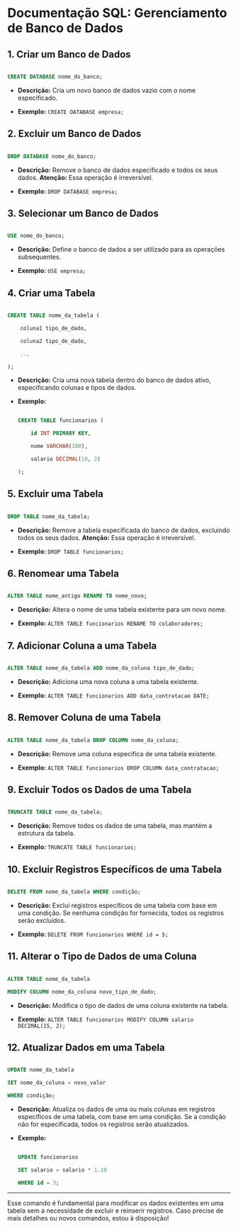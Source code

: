 # Documentação SQL: Gerenciamento de Banco de Dados 

  

## 1. **Criar um Banco de Dados** 

   ```sql 

   CREATE DATABASE nome_do_banco; 

   ``` 

   - **Descrição:** Cria um novo banco de dados vazio com o nome especificado.   

   - **Exemplo:** `CREATE DATABASE empresa;` 

  

## 2. **Excluir um Banco de Dados** 

   ```sql 

   DROP DATABASE nome_do_banco; 

   ``` 

   - **Descrição:** Remove o banco de dados especificado e todos os seus dados. **Atenção:** Essa operação é irreversível. 

   - **Exemplo:** `DROP DATABASE empresa;` 

  

## 3. **Selecionar um Banco de Dados** 

   ```sql 

   USE nome_do_banco; 

   ``` 

   - **Descrição:** Define o banco de dados a ser utilizado para as operações subsequentes. 

   - **Exemplo:** `USE empresa;` 

  

## 4. **Criar uma Tabela** 

   ```sql 

   CREATE TABLE nome_da_tabela ( 

       coluna1 tipo_de_dado, 

       coluna2 tipo_de_dado, 

       ... 

   ); 

   ``` 

   - **Descrição:** Cria uma nova tabela dentro do banco de dados ativo, especificando colunas e tipos de dados. 

   - **Exemplo:**  

     ```sql 

     CREATE TABLE funcionarios ( 

         id INT PRIMARY KEY, 

         nome VARCHAR(100), 

         salario DECIMAL(10, 2) 

     ); 

     ``` 

  

## 5. **Excluir uma Tabela** 

   ```sql 

   DROP TABLE nome_da_tabela; 

   ``` 

   - **Descrição:** Remove a tabela especificada do banco de dados, excluindo todos os seus dados. **Atenção:** Essa operação é irreversível. 

   - **Exemplo:** `DROP TABLE funcionarios;` 

  

## 6. **Renomear uma Tabela** 

   ```sql 

   ALTER TABLE nome_antigo RENAME TO nome_novo; 

   ``` 

   - **Descrição:** Altera o nome de uma tabela existente para um novo nome. 

   - **Exemplo:** `ALTER TABLE funcionarios RENAME TO colaboradores;` 

  

## 7. **Adicionar Coluna a uma Tabela** 

   ```sql 

   ALTER TABLE nome_da_tabela ADD nome_da_coluna tipo_de_dado; 

   ``` 

   - **Descrição:** Adiciona uma nova coluna a uma tabela existente. 

   - **Exemplo:** `ALTER TABLE funcionarios ADD data_contratacao DATE;` 

  

## 8. **Remover Coluna de uma Tabela** 

   ```sql 

   ALTER TABLE nome_da_tabela DROP COLUMN nome_da_coluna; 

   ``` 

   - **Descrição:** Remove uma coluna específica de uma tabela existente. 

   - **Exemplo:** `ALTER TABLE funcionarios DROP COLUMN data_contratacao;` 

  

## 9. **Excluir Todos os Dados de uma Tabela** 

   ```sql 

   TRUNCATE TABLE nome_da_tabela; 

   ``` 

   - **Descrição:** Remove todos os dados de uma tabela, mas mantém a estrutura da tabela. 

   - **Exemplo:** `TRUNCATE TABLE funcionarios;` 

  

## 10. **Excluir Registros Específicos de uma Tabela** 

   ```sql 

   DELETE FROM nome_da_tabela WHERE condição; 

   ``` 

   - **Descrição:** Exclui registros específicos de uma tabela com base em uma condição. Se nenhuma condição for fornecida, todos os registros serão excluídos. 

   - **Exemplo:** `DELETE FROM funcionarios WHERE id = 5;` 

  

## 11. **Alterar o Tipo de Dados de uma Coluna** 

   ```sql 

   ALTER TABLE nome_da_tabela  

   MODIFY COLUMN nome_da_coluna novo_tipo_de_dado; 

   ``` 

   - **Descrição:** Modifica o tipo de dados de uma coluna existente na tabela. 

   - **Exemplo:** `ALTER TABLE funcionarios MODIFY COLUMN salario DECIMAL(15, 2);` 

 

## 12. **Atualizar Dados em uma Tabela** 

   ```sql 

   UPDATE nome_da_tabela  

   SET nome_da_coluna = novo_valor  

   WHERE condição; 

   ``` 

   - **Descrição:** Atualiza os dados de uma ou mais colunas em registros específicos de uma tabela, com base em uma condição. Se a condição não for especificada, todos os registros serão atualizados. 

   - **Exemplo:**  

     ```sql 

     UPDATE funcionarios  

     SET salario = salario * 1.10  

     WHERE id = 3; 

     ``` 

 

--- 

  

Esse comando é fundamental para modificar os dados existentes em uma tabela sem a necessidade de excluir e reinserir registros. Caso precise de mais detalhes ou novos comandos, estou à disposição! 